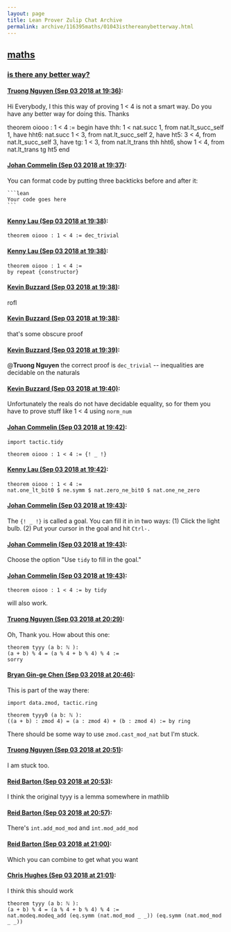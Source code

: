 ```yaml
---
layout: page
title: Lean Prover Zulip Chat Archive 
permalink: archive/116395maths/01043isthereanybetterway.html
---
```


## [maths](index.html)
### [is there any better way?](01043isthereanybetterway.html)

#### [Truong Nguyen (Sep 03 2018 at 19:36)](https://leanprover.zulipchat.com/#narrow/stream/116395-maths/topic/is%20there%20any%20better%20way%3F/near/133271618):
Hi Everybody,
I this this way of proving 1 < 4 is not a smart way. Do you have any better way for doing this. Thanks

theorem oiooo : 1 < 4 :=
begin
have thh: 1 < nat.succ 1, from nat.lt_succ_self 1,
have hht6: nat.succ 1 < 3, from nat.lt_succ_self 2,
have ht5: 3 < 4, from nat.lt_succ_self 3,
have tg: 1 < 3, from nat.lt_trans thh hht6,
show 1 < 4, from nat.lt_trans tg ht5
end

#### [Johan Commelin (Sep 03 2018 at 19:37)](https://leanprover.zulipchat.com/#narrow/stream/116395-maths/topic/is%20there%20any%20better%20way%3F/near/133271642):
You can format code by putting three backticks before and after it:
````
```lean
Your code goes here
```
````

#### [Kenny Lau (Sep 03 2018 at 19:38)](https://leanprover.zulipchat.com/#narrow/stream/116395-maths/topic/is%20there%20any%20better%20way%3F/near/133271717):
```lean
theorem oiooo : 1 < 4 := dec_trivial
```

#### [Kenny Lau (Sep 03 2018 at 19:38)](https://leanprover.zulipchat.com/#narrow/stream/116395-maths/topic/is%20there%20any%20better%20way%3F/near/133271728):
```lean
theorem oiooo : 1 < 4 :=
by repeat {constructor}
```

#### [Kevin Buzzard (Sep 03 2018 at 19:38)](https://leanprover.zulipchat.com/#narrow/stream/116395-maths/topic/is%20there%20any%20better%20way%3F/near/133271729):
rofl

#### [Kevin Buzzard (Sep 03 2018 at 19:38)](https://leanprover.zulipchat.com/#narrow/stream/116395-maths/topic/is%20there%20any%20better%20way%3F/near/133271731):
that's some obscure proof

#### [Kevin Buzzard (Sep 03 2018 at 19:39)](https://leanprover.zulipchat.com/#narrow/stream/116395-maths/topic/is%20there%20any%20better%20way%3F/near/133271750):
@**Truong Nguyen** the correct proof is `dec_trivial` -- inequalities are decidable on the naturals

#### [Kevin Buzzard (Sep 03 2018 at 19:40)](https://leanprover.zulipchat.com/#narrow/stream/116395-maths/topic/is%20there%20any%20better%20way%3F/near/133271800):
Unfortunately the reals do not have decidable equality, so for them you have to prove stuff like 1 < 4 using `norm_num`

#### [Johan Commelin (Sep 03 2018 at 19:42)](https://leanprover.zulipchat.com/#narrow/stream/116395-maths/topic/is%20there%20any%20better%20way%3F/near/133271865):
```lean
import tactic.tidy

theorem oiooo : 1 < 4 := {! _ !}
```

#### [Kenny Lau (Sep 03 2018 at 19:42)](https://leanprover.zulipchat.com/#narrow/stream/116395-maths/topic/is%20there%20any%20better%20way%3F/near/133271869):
```lean
theorem oiooo : 1 < 4 :=
nat.one_lt_bit0 $ ne.symm $ nat.zero_ne_bit0 $ nat.one_ne_zero
```

#### [Johan Commelin (Sep 03 2018 at 19:43)](https://leanprover.zulipchat.com/#narrow/stream/116395-maths/topic/is%20there%20any%20better%20way%3F/near/133271880):
The `{! _ !}` is called a goal. You can fill it in in two ways: (1) Click the light bulb. (2) Put your cursor in the goal and hit `Ctrl-.`

#### [Johan Commelin (Sep 03 2018 at 19:43)](https://leanprover.zulipchat.com/#narrow/stream/116395-maths/topic/is%20there%20any%20better%20way%3F/near/133271887):
Choose the option "Use `tidy` to fill in the goal."

#### [Johan Commelin (Sep 03 2018 at 19:43)](https://leanprover.zulipchat.com/#narrow/stream/116395-maths/topic/is%20there%20any%20better%20way%3F/near/133271898):
```lean
theorem oiooo : 1 < 4 := by tidy
```
will also work.

#### [Truong Nguyen (Sep 03 2018 at 20:29)](https://leanprover.zulipchat.com/#narrow/stream/116395-maths/topic/is%20there%20any%20better%20way%3F/near/133273683):
Oh, Thank you.
How about this one: 
``` lean
theorem tyyy (a b: ℕ ):
(a + b) % 4 = (a % 4 + b % 4) % 4 :=
sorry
```

#### [Bryan Gin-ge Chen (Sep 03 2018 at 20:46)](https://leanprover.zulipchat.com/#narrow/stream/116395-maths/topic/is%20there%20any%20better%20way%3F/near/133274209):
This is part of the way there:
```lean
import data.zmod, tactic.ring

theorem tyyy0 (a b: ℕ ):
((a + b) : zmod 4) = (a : zmod 4) + (b : zmod 4) := by ring
```
There should be some way to use `zmod.cast_mod_nat` but I'm stuck.

#### [Truong Nguyen (Sep 03 2018 at 20:51)](https://leanprover.zulipchat.com/#narrow/stream/116395-maths/topic/is%20there%20any%20better%20way%3F/near/133274358):
I am stuck too.

#### [Reid Barton (Sep 03 2018 at 20:53)](https://leanprover.zulipchat.com/#narrow/stream/116395-maths/topic/is%20there%20any%20better%20way%3F/near/133274407):
I think the original tyyy is a lemma somewhere in mathlib

#### [Reid Barton (Sep 03 2018 at 20:57)](https://leanprover.zulipchat.com/#narrow/stream/116395-maths/topic/is%20there%20any%20better%20way%3F/near/133274562):
There's `int.add_mod_mod` and `int.mod_add_mod`

#### [Reid Barton (Sep 03 2018 at 21:00)](https://leanprover.zulipchat.com/#narrow/stream/116395-maths/topic/is%20there%20any%20better%20way%3F/near/133274692):
Which you can combine to get what you want

#### [Chris Hughes (Sep 03 2018 at 21:01)](https://leanprover.zulipchat.com/#narrow/stream/116395-maths/topic/is%20there%20any%20better%20way%3F/near/133274701):
I think this should work
```lean
theorem tyyy (a b: ℕ ):
(a + b) % 4 = (a % 4 + b % 4) % 4 := 
nat.modeq.modeq_add (eq.symm (nat.mod_mod _ _)) (eq.symm (nat.mod_mod _ _))
```

